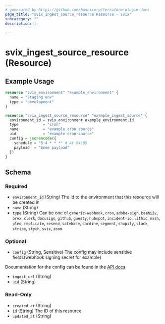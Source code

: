 ```yaml
---
# generated by https://github.com/hashicorp/terraform-plugin-docs
page_title: "svix_ingest_source_resource Resource - svix"
subcategory: ""
description: |-
  
---
```


# svix_ingest_source_resource (Resource)



## Example Usage

```terraform
resource "svix_environment" "example_environment" {
  name = "Staging env"
  type = "development"
}

resource "svix_ingest_source_resource" "example_ingest_source" {
  environment_id = svix_environment.example_environment.id
  type           = "cron"
  name           = "example cron source"
  uid            = "example-cron-source"
  config = jsonencode({
    schedule = "5 4 * * *" # At 04:05
    payload  = "Some payload"
  })
}
```

<!-- schema generated by tfplugindocs -->
## Schema

### Required

- `environment_id` (String) The Id to the environment that this resource will be created in
- `name` (String)
- `type` (String) Can be one of `generic-webhook`, `cron`, `adobe-sign`, `beehiiv`, `brex`, `clerk`, `docusign`, `github`, `guesty`, `hubspot`, `incident-io`, `lithic`, `nash`, `pleo`, `replicate`, `resend`, `safebase`, `sardine`, `segment`, `shopify`, `slack`, `stripe`, `stych`, `svix`, `zoom`

### Optional

- `config` (String, Sensitive) The config may include sensitive fields(webhook signing secret for example)

Documentation for the config can be found in the [API docs](https://api.svix.com/docs#tag/Ingest-Source/operation/v1.ingest.source.create)
- `ingest_url` (String)
- `uid` (String)

### Read-Only

- `created_at` (String)
- `id` (String) The ID of this resource.
- `updated_at` (String)
